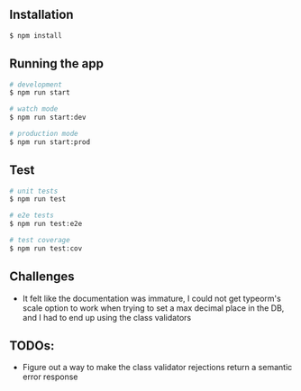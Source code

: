 ## Installation

```bash
$ npm install
```

## Running the app

```bash
# development
$ npm run start

# watch mode
$ npm run start:dev

# production mode
$ npm run start:prod
```

## Test

```bash
# unit tests
$ npm run test

# e2e tests
$ npm run test:e2e

# test coverage
$ npm run test:cov
```

## Challenges 
- It felt like the documentation was immature, I could not get typeorm's scale option to work when trying to set a max decimal place in the DB, and I had to end up using the class validators

## TODOs:
- Figure out a way to make the class validator rejections return a semantic error response
